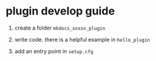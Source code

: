 # plugin develop guide

1. create a folder `mkdocs_xxxxx_plugin`

2. write code. there is a helpful example in `hello_plugin`

3. add an entry point in `setup.cfg`